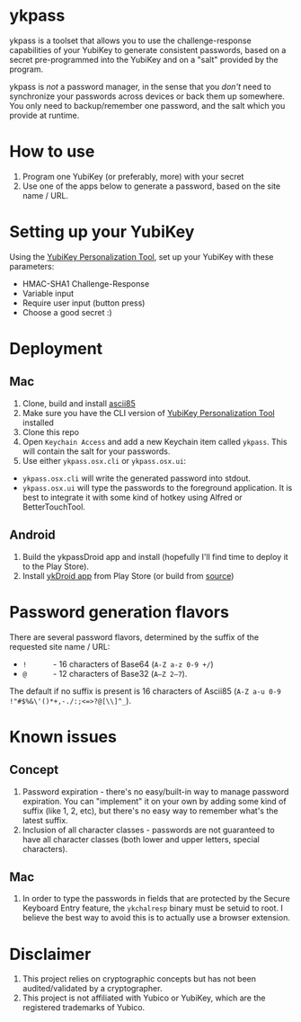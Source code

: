 # ykpass
ykpass is a toolset that allows you to use the challenge-response capabilities of your YubiKey to generate consistent passwords, based on a secret pre-programmed into the YubiKey and on a "salt" provided by the program.

ykpass is *not* a password manager, in the sense that you *don't* need to synchronize your passwords across devices or back them up somewhere. You only need to backup/remember one password, and the salt which you provide at runtime.

# How to use
1. Program one YubiKey (or preferably, more) with your secret
2. Use one of the apps below to generate a password, based on the site name / URL.

# Setting up your YubiKey
Using the [YubiKey Personalization Tool](https://www.yubico.com/products/services-software/download/yubikey-personalization-tools/), set up your YubiKey with these parameters:
* HMAC-SHA1 Challenge-Response
* Variable input
* Require user input (button press)
* Choose a good secret :)

# Deployment
## Mac
1. Clone, build and install [ascii85](https://github.com/roukaour/ascii85)
1. Make sure you have the CLI version of [YubiKey Personalization Tool](https://www.yubico.com/products/services-software/download/yubikey-personalization-tools/) installed
1. Clone this repo
1. Open `Keychain Access` and add a new Keychain item called `ykpass`. This will contain the salt for your passwords.
1. Use either `ykpass.osx.cli` or `ykpass.osx.ui`:
* `ykpass.osx.cli` will write the generated password into stdout.
* `ykpass.osx.ui` will type the passwords to the foreground application. It is best to integrate it with some kind of hotkey using Alfred or BetterTouchTool.

## Android
1. Build the ykpassDroid app and install (hopefully I'll find time to deploy it to the Play Store).
1. Install [ykDroid app](https://play.google.com/store/apps/details?id=net.pp3345.ykdroid) from Play Store (or build from [source](https://github.com/pp3345/ykDroid))

# Password generation flavors
There are several password flavors, determined by the suffix of the requested site name / URL:
* `!      ` - 16 characters of Base64 (`A-Z a-z 0-9 +/`)
* `@      ` - 12 characters of Base32 (`A–Z 2–7`).

The default if no suffix is present is 16 characters of Ascii85 (`A-Z a-u 0-9 !"#$%&\'()*+,-./:;<=>?@[\\]^_`).


# Known issues
## Concept
1. Password expiration - there's no easy/built-in way to manage password expiration. You can "implement" it on your own by adding some kind of suffix (like 1, 2, etc), but there's no easy way to remember what's the latest suffix.
2. Inclusion of all character classes - passwords are not guaranteed to have all character classes (both lower and upper letters, special characters).

## Mac
1. In order to type the passwords in fields that are protected by the Secure Keyboard Entry feature, the `ykchalresp` binary must be setuid to root. I believe the best way to avoid this is to actually use a browser extension.

# Disclaimer
1. This project relies on cryptographic concepts but has not been audited/validated by a cryptographer.
1. This project is not affiliated with Yubico or YubiKey, which are the registered trademarks of Yubico.
